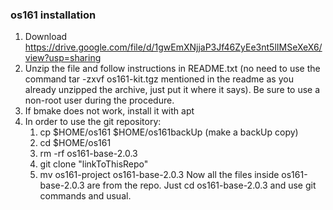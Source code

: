 ### os161 installation

1) Download https://drive.google.com/file/d/1gwEmXNjjaP3Jf46ZyEe3nt5lIMSeXeX6/view?usp=sharing
2) Unzip the file and follow instructions in README.txt (no need to use the command tar -zxvf os161-kit.tgz mentioned in the readme as you already unzipped the archive, just put it where it says). Be sure to use a non-root user during the procedure.
3) If bmake does not work, install it with apt
4) In order to use the git repository:
   1) cp $HOME/os161 $HOME/os161backUp (make a backUp copy)
   2) cd $HOME/os161
   3) rm -rf os161-base-2.0.3
   4) git clone "linkToThisRepo"
   5) mv os161-project os161-base-2.0.3
   Now all the files inside os161-base-2.0.3 are from the repo. Just cd os161-base-2.0.3 and use git commands and usual.
